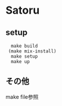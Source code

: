 # Satoru

## setup
```
  make build
 (make mix-install)
  make setup
  make up
```
## その他 
make file参照